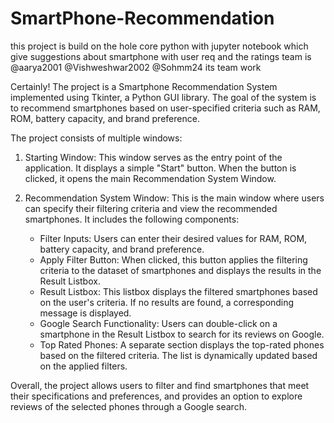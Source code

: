 # SmartPhone-Recommendation
this project is build on the hole core python with jupyter notebook which give suggestions about smartphone with user req and the  ratings
team is @aarya2001 @Vishweshwar2002 @Sohmm24 its team work

Certainly! The project is a Smartphone Recommendation System implemented using Tkinter, a Python GUI library. The goal of the system is to recommend smartphones based on user-specified criteria such as RAM, ROM, battery capacity, and brand preference.

The project consists of multiple windows:

1. Starting Window: This window serves as the entry point of the application. It displays a simple "Start" button. When the button is clicked, it opens the main Recommendation System Window.

2. Recommendation System Window: This is the main window where users can specify their filtering criteria and view the recommended smartphones. It includes the following components:

   - Filter Inputs: Users can enter their desired values for RAM, ROM, battery capacity, and brand preference.
   - Apply Filter Button: When clicked, this button applies the filtering criteria to the dataset of smartphones and displays the results in the Result Listbox.
   - Result Listbox: This listbox displays the filtered smartphones based on the user's criteria. If no results are found, a corresponding message is displayed.
   - Google Search Functionality: Users can double-click on a smartphone in the Result Listbox to search for its reviews on Google.
   - Top Rated Phones: A separate section displays the top-rated phones based on the filtered criteria. The list is dynamically updated based on the applied filters.

Overall, the project allows users to filter and find smartphones that meet their specifications and preferences, and provides an option to explore reviews of the selected phones through a Google search.
